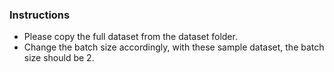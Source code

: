 ### Instructions

- Please copy the full dataset from the dataset folder.
- Change the batch size accordingly, with these sample dataset, the batch size should be 2.
